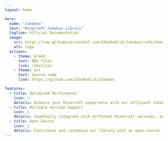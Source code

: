 ```yaml
---
layout: home

hero:
  name: "Jukebox"
  text: "Minecraft Jukebox Library"
  tagline: Official Documentation
  image:
    src: https://raw.githubusercontent.com/IdanKoblik/Jukebox/refs/heads/pages/img/logo.png
    alt: Logo
  actions:
    - theme: brand
      text: NBS files
      link: /nbsfiles
    - theme: alt
      text: Source code
      link: https://github.com/IdanKoblik/Jukebox

features:
  - title: Optimized Performance
    icon: 🔥
    details: Enhance your Minecraft experience with our efficient Jukebox library, designed for speed and reliability.
  - title: Multiple Version Support 
    icon: 💽
    details: Seamlessly integrate with different Minecraft versions, ensuring compatibility and flexibility for your projects.
  - title: Open Source
    icon: 📌
    details: Contribute and customize our library with an open-source framework, fostering a community of developers.
---
```

<script setup>
import {
  VPTeamPage,
  VPTeamPageTitle,
  VPTeamMembers
} from 'vitepress/theme';

const member = [
  {
    avatar: 'https://www.github.com/IdanKoblik.png',
    name: 'Idan Koblik',
    title: 'Maintainer',
    links: [
      { icon: 'github', link: 'https://github.com/IdanKoblik' },
      { icon: 'discord', link: 'https://discord.com/users/429212281914785793' },
      { icon: 'linkedin', link: 'https://www.linkedin.com/in/idan-k/' }
    ]
  },
]
</script>
<center>
    <VPTeamPageTitle>
        <template #title>Our Team</template>
        <template #lead>...</template>
    </VPTeamPageTitle>
    <VPTeamPageSection>
          <VPTeamMembers
            size="medium" :members="member"
          />
    </VPTeamPageSection>
</center>
